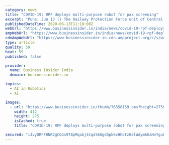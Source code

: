 ```yaml
---
category: news
title: "COVID-19: RPF deploys multi-purpose robot for pax screening"
excerpt: "Pune, Jun 13 () The Railway Protection Force unit of Central Railway has deployed a robot to thermally screen and record temperature of passengers at Pune station in view of the novel coronavirus outbreak,"
publishedDateTime: 2020-06-13T11:18:00Z
webUrl: "https://www.businessinsider.in/india/news/covid-19-rpf-deploys-multi-purpose-robot-for-pax-screening/articleshow/76358159.cms"
ampWebUrl: "https://www.businessinsider.in/india/news/covid-19-rpf-deploys-multi-purpose-robot-for-pax-screening/amp_articleshow/76358159.cms"
cdnAmpWebUrl: "https://www-businessinsider-in.cdn.ampproject.org/c/s/www.businessinsider.in/india/news/covid-19-rpf-deploys-multi-purpose-robot-for-pax-screening/amp_articleshow/76358159.cms"
type: article
quality: 59
heat: 59
published: false

provider:
  name: Business Insider India
  domain: businessinsider.in

topics:
  - AI in Robotics
  - AI

images:
  - url: "https://www.businessinsider.in/thumb/76358159.cms?height=275&width=412"
    width: 412
    height: 275
    isCached: true
    title: "COVID-19: RPF deploys multi-purpose robot for pax screening"

secured: "iJvyORFF0NR2gCGGs9TBpMqabj4CqdSk0gdDpk6xHhotz0elWdymkKaHvYguLeRZ9vkSkDGTPl2Rh2t1ziMUWZGBIIg+QEyuctd0eKKWp7mngkr/F0Iw0ORYrYvZkW1hT4N5R8uM4AW5Ku2GEShjF3ECr6nj+as1L58Z74hLSnSbD/hD4AWaUFoH9uMdbvHwjwGp+Agva8qVEYYGR6xjw3I/jOey/+zpkJWmSUKBok3geB/7liKSPUY99bGWifRr5PvDQqD6BLRFwsWFJBLoA+nVw69mq/IOMpX6UR3ICUouoF6Hzr7TsiV+jgK/zr8+b7sj5958MTpWpH/T4qgf2g==;9dPep3/2Fb/X15KancI5lA=="
---
```


